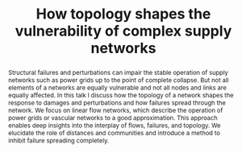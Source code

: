 ---
layout: talk
title:  How topology shapes the vulnerability of complex supply networks
name: Dirk Witthaut 
talk-url: 
abstract: Structural failures and perturbations can impair the stable operation of supply networks such as power grids up to the point of complete collapse. But not all elements of a networks are equally vulnerable and not all nodes and links are equally affected. In this talk I discuss how the topology of a network shapes the response to damages and perturbations and how failures spread through the network. We focus on linear flow networks, which describe the operation of power grids or vascular networks to a good approximation. This approach enables deep insights into the interplay of flows, failures, and topology. We elucidate the role of distances and communities and introduce a method to inhibit failure spreading completely. 
invited: yes
session: invited-2
timeslot: 16.30 - 17.15
---